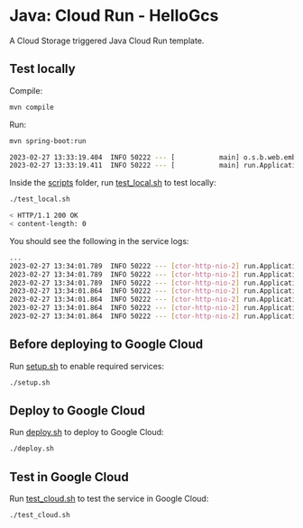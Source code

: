 # Java: Cloud Run - HelloGcs

 A Cloud Storage triggered Java Cloud Run template.

## Test locally

Compile:

```sh
mvn compile
```

Run:

```sh
mvn spring-boot:run

2023-02-27 13:33:19.404  INFO 50222 --- [           main] o.s.b.web.embedded.netty.NettyWebServer  : Netty started on port 8080
2023-02-27 13:33:19.411  INFO 50222 --- [           main] run.Application                          : Started Application in 1.172 seconds (JVM running for 1.407)
```

Inside the [scripts](scripts) folder, run [test_local.sh](scripts/test.sh) to
test locally:

```sh
./test_local.sh

< HTTP/1.1 200 OK
< content-length: 0
```

You should see the following in the service logs:

```sh
...
2023-02-27 13:34:01.789  INFO 50222 --- [ctor-http-nio-2] run.Application                          : Id: 123451234512345
2023-02-27 13:34:01.789  INFO 50222 --- [ctor-http-nio-2] run.Application                          : Source: //storage.googleapis.com/projects/_/buckets/MY-BUCKET-NAME
2023-02-27 13:34:01.789  INFO 50222 --- [ctor-http-nio-2] run.Application                          : Type: google.cloud.storage.object.v1.finalized
2023-02-27 13:34:01.864  INFO 50222 --- [ctor-http-nio-2] run.Application                          : Name: MY_FILE.txt
2023-02-27 13:34:01.864  INFO 50222 --- [ctor-http-nio-2] run.Application                          : Bucket: MY_BUCKET
2023-02-27 13:34:01.864  INFO 50222 --- [ctor-http-nio-2] run.Application                          : Size: 352
2023-02-27 13:34:01.864  INFO 50222 --- [ctor-http-nio-2] run.Application                          : Content type: text/plain
```

## Before deploying to Google Cloud

Run [setup.sh](scripts/setup.sh) to enable required services:

```sh
./setup.sh
```

## Deploy to Google Cloud

Run [deploy.sh](scripts/deploy.sh) to deploy to Google Cloud:

```sh
./deploy.sh
```

## Test in Google Cloud

Run [test_cloud.sh](scripts/test_cloud.sh) to test the service in Google Cloud:

```sh
./test_cloud.sh
```
